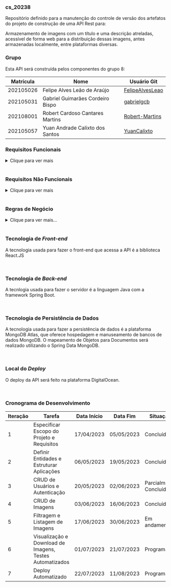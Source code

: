 ### cs_20238
Repositório definido para a manutenção do controle de versão dos artefatos do projeto de construção de uma API Rest para:

Armazenamento de imagens com um título e uma descrição atreladas, acessível de forma web para a distribuição dessas imagens, antes armazenadas localmente, entre plataformas diversas.

### Grupo
Esta API será construída pelos componentes do grupo 8:

|Matrícula|Nome|Usuário Git|
|---|---|---|
|202105026|Felipe Alves Leão de Araújo|[FelipeAlvesLeao](https://github.com/FelipeAlvesLeao)|
|202105031|Gabriel Guimarães Cordeiro Bispo|[gabrielgcb](https://github.com/gabrielgcb)|
|202108001|Robert Cardoso Cantares Martins|[Robert-Martins](https://github.com/Robert-Martins)|
|202105057|Yuan Andrade Calixto dos Santos|[YuanCalixto](https://github.com/YuanCalixto)|

### Requisitos Funcionais

<details><summary>Clique para ver mais</summary>

1. RF0001 - Cadastro de novos usuários.
2. RF0002 - Autentificação.
3. RF0003 - (com autentificação) Enviar nova imagem com título e descrição.
4. RF0004 - (com autentificação) Deletar imagem.
5. RF0005 - (com autentificação) Mudar título ou descrição da imagem.
6. RF0006 - Ver todas as imagens enviadas para o database filtradas e paginadas.
7. RF0007 - Baixar imagem.
8. RF0008 - Visualizar quantidade de visualizações e downloads de uma imagem

</details>

<br>

### Requisitos Não Funcionais

<details><summary>Clique para ver mais</summary>

1. RNF001 - A interface do sistema deve ser intuitiva e web
2. RNF002 - O sistema comporta qualquer equipamento e tela capaz de acessar um browser de internet

</details>

<br>

### Regras de Negócio
<details><summary>Clique para ver mais...</summary>

1. RN0001 - Imagens devem ter um limite de 11mb.
2. RN0002 - Imagens não devem incluir conteúdo sexual, inflamatório ou ilegal.
3. RN0003 - Imagens só podem ser inseridas, atualizadas ou deletadas por usuários autenticados.
4. RN0004 - Uma imagem só pode ser atualizada ou deletada pelo usuário que a inseriu

</details>

<br>

### Tecnologia de _Front-end_
A tecnologia usada para fazer o front-end que acessa a API é a biblioteca React.JS

<br>

### Tecnologia de _Back-end_
A tecnlogia usada para fazer o servidor é a linguagem Java com a framework Spring Boot.

<br>

### Tecnologia de Persistência de Dados
A tecnologia usada para fazer a persistência de dados é a plataforma MongoDB Atlas, que oferece hospedagem e manuseamento de bancos de dados MongoDB. O mapeamento de Objetos para Documentos será realizado utilizando o Spring Data MongoDB.

<br>

### Local do _Deploy_
O deploy da API será feito na plataforma DigitalOcean.

<br>

### Cronograma de Desenvolvimento

| Iteração | Tarefa | Data Início | Data Fim | Situação |
| --- |---|---|---|---|
| 1 | Especificar Escopo do Projeto e Requisitos | 17/04/2023 | 05/05/2023 | Concluída |
| 2 | Definir Entidades e Estruturar Aplicações | 06/05/2023 | 19/05/2023 | Concluída |
| 3 | CRUD de Usuários e Autenticação | 20/05/2023 | 02/06/2023 | Parcialmente Concluída |
| 4 | CRUD de Imagens | 03/06/2023 | 16/06/2023 | Concluída |
| 5 | Filtragem e Listagem de Imagens | 17/06/2023 | 30/06/2023 | Em andamento |
| 6 | Visualização e Download de Imagens, Testes Automatizados | 01/07/2023 | 21/07/2023 | Programada |
| 7 | Deploy Automatizado | 22/07/2023 | 11/08/2023 | Programada |
